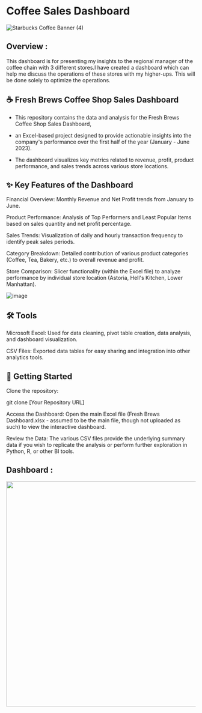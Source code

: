 # Coffee Sales Dashboard
![Starbucks  Coffee Banner (4)](https://images1.loopnet.com/i2/_QQYE08PhmSR82vHWz77uUeohlkg5nP5IauoFvlcy3k/110/1000-S-Broad-St-Brooksville-FL-Building-Photo-1-Large.jpg)

## Overview : 
This dashboard is for presenting my insights to the regional manager of the coffee chain with 3 different stores.I have created a dashboard which can help me discuss the operations of these stores with my higher-ups. This will be done solely to optimize the operations.


## ☕ Fresh Brews Coffee Shop Sales Dashboard
- This repository contains the data and analysis for the Fresh Brews Coffee Shop Sales Dashboard,
- an Excel-based project designed to provide actionable insights into the company's performance over the first half of the year (January - June 2023).

- The dashboard visualizes key metrics related to revenue, profit, product performance, and sales trends across various store locations.

## ✨ Key Features of the Dashboard
Financial Overview: Monthly Revenue and Net Profit trends from January to June.

Product Performance: Analysis of Top Performers and Least Popular Items based on sales quantity and net profit percentage.

Sales Trends: Visualization of daily and hourly transaction frequency to identify peak sales periods.

Category Breakdown: Detailed contribution of various product categories (Coffee, Tea, Bakery, etc.) to overall revenue and profit.

Store Comparison: Slicer functionality (within the Excel file) to analyze performance by individual store location (Astoria, Hell's Kitchen, Lower Manhattan).

![image](https://github.com/user-attachments/assets/16df1cba-d0fe-4dba-a1a9-e1e330c58dbf)


## 🛠️ Tools

Microsoft Excel: Used for data cleaning, pivot table creation, data analysis, and dashboard visualization.

CSV Files: Exported data tables for easy sharing and integration into other analytics tools.

## 🚀 Getting Started

Clone the repository:

git clone [Your Repository URL]

Access the Dashboard: Open the main Excel file (Fresh Brews Dashboard.xlsx - assumed to be the main file, though not uploaded as such) to view the interactive dashboard.

Review the Data: The various CSV files provide the underlying summary data if you wish to replicate the analysis or perform further exploration in Python, R, or other BI tools.

## Dashboard :
<img src="./Dashboard.png" width="3000" height="600"/>&nbsp;


